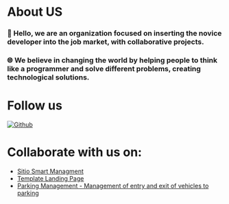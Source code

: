 # About US
### 👋 Hello, we are an organization focused on inserting the novice developer into the job market, with collaborative projects.
### 🌐 We believe in changing the world by helping people to think like a programmer and solve different problems, creating technological solutions.

# Follow us
[![Github](https://img.shields.io/github/followers/CommonSoftware?label=Follow&style=social)](https://github.com/CommonSoftware)

# Collaborate with us on:
- [Sitio Smart Managment](https://github.com/CommonSoftware/webapp-sitio-smart)
- [Template Landing Page](https://github.com/CommonSoftware/webapp-lp-template)
- [Parking Management - Management of entry and exit of vehicles to parking](https://github.com/CommonSoftware/webapp-parking-management)